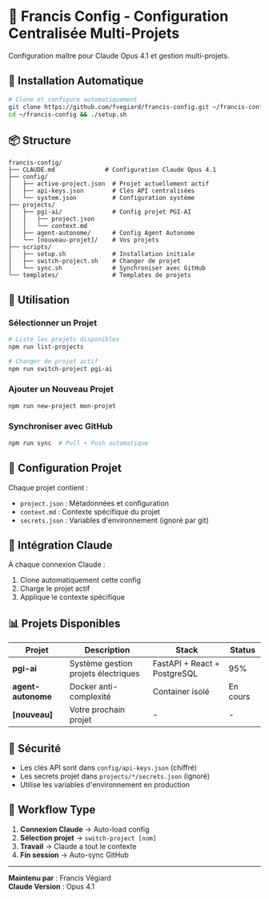 # 🧠 Francis Config - Configuration Centralisée Multi-Projets

Configuration maître pour Claude Opus 4.1 et gestion multi-projets.

## 🚀 Installation Automatique

```bash
# Clone et configure automatiquement
git clone https://github.com/fvegiard/francis-config.git ~/francis-config
cd ~/francis-config && ./setup.sh
```

## 📦 Structure

```
francis-config/
├── CLAUDE.md              # Configuration Claude Opus 4.1
├── config/
│   ├── active-project.json  # Projet actuellement actif
│   ├── api-keys.json        # Clés API centralisées
│   └── system.json          # Configuration système
├── projects/
│   ├── pgi-ai/              # Config projet PGI-AI
│   │   ├── project.json
│   │   └── context.md
│   ├── agent-autonome/      # Config Agent Autonome
│   └── [nouveau-projet]/    # Vos projets
├── scripts/
│   ├── setup.sh             # Installation initiale
│   ├── switch-project.sh    # Changer de projet
│   └── sync.sh              # Synchroniser avec GitHub
└── templates/               # Templates de projets
```

## 🎯 Utilisation

### Sélectionner un Projet
```bash
# Liste les projets disponibles
npm run list-projects

# Changer de projet actif
npm run switch-project pgi-ai
```

### Ajouter un Nouveau Projet
```bash
npm run new-project mon-projet
```

### Synchroniser avec GitHub
```bash
npm run sync  # Pull + Push automatique
```

## 🔧 Configuration Projet

Chaque projet contient :
- `project.json` : Métadonnées et configuration
- `context.md` : Contexte spécifique du projet
- `secrets.json` : Variables d'environnement (ignoré par git)

## 🤖 Intégration Claude

À chaque connexion Claude :
1. Clone automatiquement cette config
2. Charge le projet actif
3. Applique le contexte spécifique

## 📊 Projets Disponibles

| Projet | Description | Stack | Status |
|--------|-------------|-------|--------|
| **pgi-ai** | Système gestion projets électriques | FastAPI + React + PostgreSQL | 95% |
| **agent-autonome** | Docker anti-complexité | Container isolé | En cours |
| **[nouveau]** | Votre prochain projet | - | - |

## 🔐 Sécurité

- Les clés API sont dans `config/api-keys.json` (chiffré)
- Les secrets projet dans `projects/*/secrets.json` (ignoré)
- Utilise les variables d'environnement en production

## 📝 Workflow Type

1. **Connexion Claude** → Auto-load config
2. **Sélection projet** → `switch-project [nom]`
3. **Travail** → Claude a tout le contexte
4. **Fin session** → Auto-sync GitHub

---
**Maintenu par** : Francis Végiard  
**Claude Version** : Opus 4.1